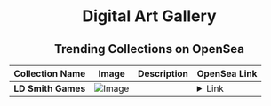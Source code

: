 <div align="center">

# Digital Art Gallery

## Trending Collections on OpenSea

| Collection Name                       | Image                                                                                     | Description                       | OpenSea Link                                                                                          |
|---------------------------------------|-------------------------------------------------------------------------------------------|-----------------------------------|--------------------------------------------------------------------------------------------------------|
| **LD Smith Games** | ![Image](https://i.seadn.io/s/raw/files/2aba845357b7c586b56e0331f83253da.jpg?w=500&auto=format?w=200&auto=format) |  | <details><summary>Link</summary>[LD Smith Games](https://opensea.io/collection/ld-smith-games)</details> |

</div>